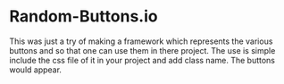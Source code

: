 # Random-Buttons.io
This was just a try of making a framework which represents the various buttons and so that one can use them in there project. The use is simple include the css file of it in your project and add class name. The buttons would appear.
